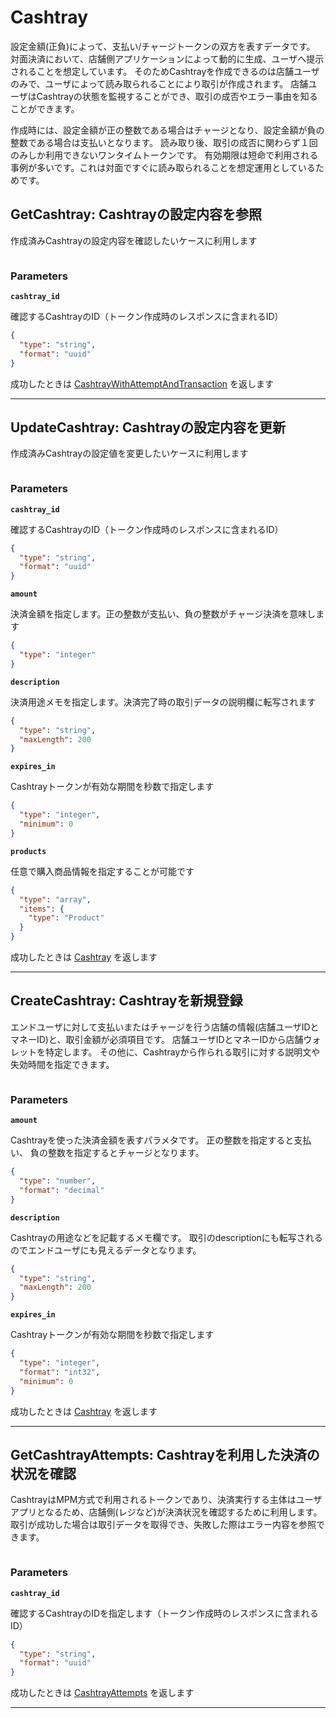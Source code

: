 # Cashtray
設定金額(正負)によって、支払い/チャージトークンの双方を表すデータです。
対面決済において、店舗側アプリケーションによって動的に生成、ユーザへ提示されることを想定しています。
そのためCashtrayを作成できるのは店舗ユーザのみで、ユーザによって読み取られることにより取引が作成されます。
店舗ユーザはCashtrayの状態を監視することができ、取引の成否やエラー事由を知ることができます。

作成時には、設定金額が正の整数である場合はチャージとなり、設定金額が負の整数である場合は支払いとなります。
読み取り後、取引の成否に関わらず１回のみしか利用できないワンタイムトークンです。
有効期限は短命で利用される事例が多いです。これは対面ですぐに読み取られることを想定運用としているためです。



<a name="get-cashtray"></a>
## GetCashtray: Cashtrayの設定内容を参照
作成済みCashtrayの設定内容を確認したいケースに利用します

```swift

```



### Parameters
**`cashtray_id`** 
  

確認するCashtrayのID（トークン作成時のレスポンスに含まれるID）

```json
{
  "type": "string",
  "format": "uuid"
}
```



成功したときは
[CashtrayWithAttemptAndTransaction](./responses.md#cashtray-with-attempt-and-transaction)
を返します



---


<a name="update-cashtray"></a>
## UpdateCashtray: Cashtrayの設定内容を更新
作成済みCashtrayの設定値を変更したいケースに利用します

```swift

```



### Parameters
**`cashtray_id`** 
  

確認するCashtrayのID（トークン作成時のレスポンスに含まれるID）

```json
{
  "type": "string",
  "format": "uuid"
}
```

**`amount`** 
  

決済金額を指定します。正の整数が支払い、負の整数がチャージ決済を意味します

```json
{
  "type": "integer"
}
```

**`description`** 
  

決済用途メモを指定します。決済完了時の取引データの説明欄に転写されます

```json
{
  "type": "string",
  "maxLength": 200
}
```

**`expires_in`** 
  

Cashtrayトークンが有効な期間を秒数で指定します

```json
{
  "type": "integer",
  "minimum": 0
}
```

**`products`** 
  

任意で購入商品情報を指定することが可能です

```json
{
  "type": "array",
  "items": {
    "type": "Product"
  }
}
```



成功したときは
[Cashtray](./responses.md#cashtray)
を返します



---


<a name="create-cashtray"></a>
## CreateCashtray: Cashtrayを新規登録
エンドユーザに対して支払いまたはチャージを行う店舗の情報(店舗ユーザIDとマネーID)と、取引金額が必須項目です。
店舗ユーザIDとマネーIDから店舗ウォレットを特定します。
その他に、Cashtrayから作られる取引に対する説明文や失効時間を指定できます。


```swift

```



### Parameters
**`amount`** 
  

Cashtrayを使った決済金額を表すパラメタです。
正の整数を指定すると支払い、
負の整数を指定するとチャージとなります。

```json
{
  "type": "number",
  "format": "decimal"
}
```

**`description`** 
  

Cashtrayの用途などを記載するメモ欄です。
取引のdescriptionにも転写されるのでエンドユーザにも見えるデータとなります。

```json
{
  "type": "string",
  "maxLength": 200
}
```

**`expires_in`** 
  

Cashtrayトークンが有効な期間を秒数で指定します

```json
{
  "type": "integer",
  "format": "int32",
  "minimum": 0
}
```



成功したときは
[Cashtray](./responses.md#cashtray)
を返します



---


<a name="get-cashtray-attempts"></a>
## GetCashtrayAttempts: Cashtrayを利用した決済の状況を確認
CashtrayはMPM方式で利用されるトークンであり、決済実行する主体はユーザアプリとなるため、店舗側(レジなど)が決済状況を確認するために利用します。
取引が成功した場合は取引データを取得でき、失敗した際はエラー内容を参照できます。

```swift

```



### Parameters
**`cashtray_id`** 
  

確認するCashtrayのIDを指定します（トークン作成時のレスポンスに含まれるID）

```json
{
  "type": "string",
  "format": "uuid"
}
```



成功したときは
[CashtrayAttempts](./responses.md#cashtray-attempts)
を返します



---



